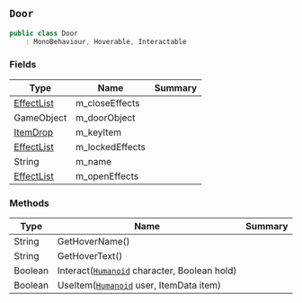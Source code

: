 ## `Door`

```csharp
public class Door
    : MonoBehaviour, Hoverable, Interactable

```

### Fields

| Type | Name | Summary | 
| --- | --- | --- | 
| [EffectList](./EffectList.md) | m_closeEffects |  | 
| GameObject | m_doorObject |  | 
| [ItemDrop](./ItemDrop.md) | m_keyItem |  | 
| [EffectList](./EffectList.md) | m_lockedEffects |  | 
| String | m_name |  | 
| [EffectList](./EffectList.md) | m_openEffects |  | 


### Methods

| Type | Name | Summary | 
| --- | --- | --- | 
| String | GetHoverName() |  | 
| String | GetHoverText() |  | 
| Boolean | Interact([`Humanoid`](./Humanoid.md) character, Boolean hold) |  | 
| Boolean | UseItem([`Humanoid`](./Humanoid.md) user, ItemData item) |  | 



